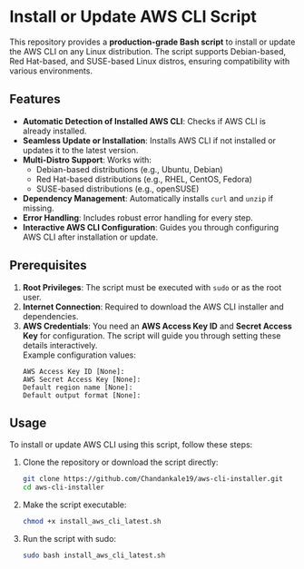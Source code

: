 # Install or Update AWS CLI Script

This repository provides a **production-grade Bash script** to install or update the AWS CLI on any Linux distribution. The script supports Debian-based, Red Hat-based, and SUSE-based Linux distros, ensuring compatibility with various environments.

## Features

- **Automatic Detection of Installed AWS CLI**: Checks if AWS CLI is already installed.
- **Seamless Update or Installation**: Installs AWS CLI if not installed or updates it to the latest version.
- **Multi-Distro Support**: Works with:
  - Debian-based distributions (e.g., Ubuntu, Debian)
  - Red Hat-based distributions (e.g., RHEL, CentOS, Fedora)
  - SUSE-based distributions (e.g., openSUSE)
- **Dependency Management**: Automatically installs `curl` and `unzip` if missing.
- **Error Handling**: Includes robust error handling for every step.
- **Interactive AWS CLI Configuration**: Guides you through configuring AWS CLI after installation or update.

## Prerequisites

1. **Root Privileges**: The script must be executed with `sudo` or as the root user.
2. **Internet Connection**: Required to download the AWS CLI installer and dependencies.
3. **AWS Credentials**: You need an **AWS Access Key ID** and **Secret Access Key** for configuration. The script will guide you through setting these details interactively.  
   Example configuration values:  
   ```plaintext
   AWS Access Key ID [None]: 
   AWS Secret Access Key [None]: 
   Default region name [None]: 
   Default output format [None]: 

## Usage

To install or update AWS CLI using this script, follow these steps:

1. Clone the repository or download the script directly:

   ```bash
   git clone https://github.com/Chandankale19/aws-cli-installer.git
   cd aws-cli-installer

2. Make the script executable:

   ```bash
   chmod +x install_aws_cli_latest.sh

3. Run the script with sudo:

   ```bash
   sudo bash install_aws_cli_latest.sh
